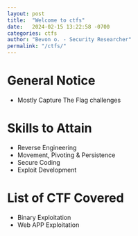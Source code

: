 ```yaml
---
layout: post
title:  "Welcome to ctfs"
date:   2024-02-15 13:22:58 -0700
categories: ctfs
author: "Bevon o. - Security Researcher"
permalink: "/ctfs/"
---
```

# General Notice
- Mostly Capture The Flag challenges

# Skills to Attain
- Reverse Engineering
- Movement, Pivoting & Persistence
- Secure Coding
- Exploit Development

# List of CTF Covered
- Binary Exploitation
- Web APP Exploitation